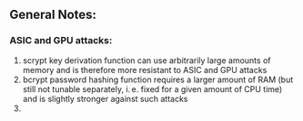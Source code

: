 ## General Notes:

### ASIC and GPU attacks:
1. scrypt key derivation function can use arbitrarily large amounts of memory and is therefore more resistant to ASIC and GPU attacks
2. bcrypt password hashing function requires a larger amount of RAM (but still not tunable separately, i. e. fixed for a given amount of CPU time) and is slightly stronger against such attacks
3. 

